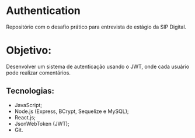 # Authentication
Repositório com o desafio prático para entrevista de estágio da SIP Digital.

# Objetivo:
Desenvolver um sistema de autenticação usando o JWT, onde cada usuário pode realizar comentários.

## Tecnologias:
- JavaScript;
- Node.js (Express, BCrypt, Sequelize e MySQL);
- React.js;
- JsonWebToken (JWT);
- Git.

